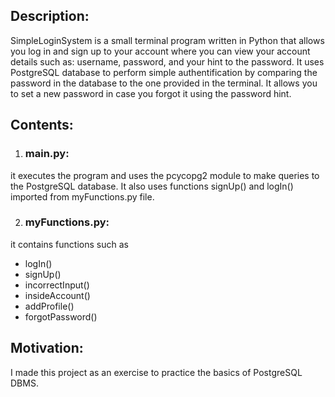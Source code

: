 ## Description:

SimpleLoginSystem is a small terminal program written in Python that allows you log in and sign up
to your account where you can view your account details such as: username, password, and your hint to the password.
It uses PostgreSQL database to perform simple authentification by comparing the password in the database to the one
provided in the terminal. It allows you to set a new password in case you forgot it using the password hint.

## Contents:

1. ### main.py: 

it executes the program and uses the pcycopg2 module to make queries to the PostgreSQL database. It also uses functions signUp() and logIn() imported from myFunctions.py file.

2. ### myFunctions.py: 
it contains functions such as

- logIn()
- signUp()
- incorrectInput()
- insideAccount()
- addProfile()
- forgotPassword()

## Motivation:

I made this project as an exercise to practice the basics of PostgreSQL DBMS.

